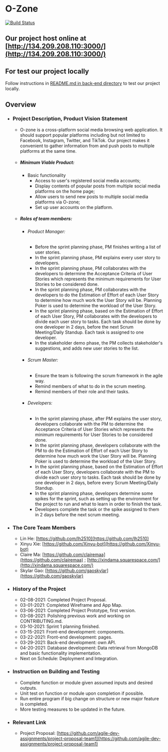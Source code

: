 # O-Zone

[![Build Status](https://www.travis-ci.com/agile-dev-assignments/project-setup-team-ikedacho-visionary.svg?branch=master)](https://www.travis-ci.com/agile-dev-assignments/project-setup-team-ikedacho-visionary)

## Our project host online at [http://134.209.208.110:3000/](http://134.209.208.110:3000/)
## For test our project locally

Follow instructions in [README.md in back-end directory](https://github.com/agile-dev-assignments/project-setup-team-ikedacho-visionary/blob/30734e8a356a58795a5cdb1da7741f2fd91dbf1c/back-end/README.md) to test our project locally.

## Overview
*   ### Project Description, Product Vision Statement
    *   O-zone is a cross-platform social media browsing web application. It should support popular platforms including but not limited to Facebook, Instagram, Twitter, and TikTok. Our project makes it convenient to gather information from and push posts to multiple platforms at the same time. 
    *   ##### Minimum Viable Product:
        *   Basic functionality
            *   Access to user's registered social media accounts; 
            *   Display contents of popular posts from multiple social media platforms on the home page; 
            *   Allow users to send new posts to multiple social media platforms via O-zone;
            *   Set up user accounts on the platform. 
    *   ##### Roles of team members:
        *   ###### Product Manager: 
            *   Before the sprint planning phase, PM finishes writing a list of user stories.
            *   In the sprint planning phase, PM explains every user story to developers.
            *   In the sprint planning phase, PM collaborates with the developers to determine the Acceptance Criteria of User Stories which represents the minimum requirements for User Stories to be considered done. 
            *   In the sprint planning phase, PM collaborates with the developers to do the Estimation of Effort of each User Story to determine how much work the User Story will be. Planning Poker is used to determine the workload of the User Story.
            *   In the sprint planning phase, based on the Estimation of Effort of each User Story, PM collaborates with the developers to divide each user story to tasks. Each task should be done by one developer in 2 days, before the next Scrum Meeting/Daily Standup. Each task is assigned to one developer. 
            *   In the stakeholder demo phase, the PM collects stakeholder's suggestions, and adds new user stories to the list.
        *   ###### Scrum Master:
            *   Ensure the team is following the scrum framework in the agile way.
            *   Remind members of what to do in the scrum meeting.
            *   Remind members of their role and their tasks.
        *   ###### Developers: 
            *   In the sprint planning phase, after PM explains the user story, developers collaborate with the PM to determine the Acceptance Criteria of User Stories which represents the minimum requirements for User Stories to be considered done. 
            *   In the sprint planning phase, developers collaborate with the PM to do the Estimation of Effort of each User Story to determine how much work the User Story will be. Planning Poker is used to determine the workload of the User Story.
            *   In the sprint planning phase, based on the Estimation of Effort of each User Story, developers collaborate with the PM to divide each user story to tasks. Each task should be done by one developer in 2 days, before every Scrum Meeting/Daily Standup.
            *   In the sprint planning phase, developers determine some spikes for the sprint, such as setting up the environment for the project to run and what to learn in order to finish the task.
            *   Developers complete the task or the spike assigned to them in 2 days before the next scrum meeting.
*   ### The Core Team Members
    *   Lin He: [https://github.com/lh2510](https://github.com/lh2510)
    *   Xinyu Xie: [https://github.com/Xinyu-bot](https://github.com/Xinyu-bot)
    *   Claire Ma: [https://github.com/clairemaa](https://github.com/clairemaa) ; [http://xindama.squarespace.com/](http://xindama.squarespace.com/) 
    *   Skylar Gao: [https://github.com/gaoskylar](https://github.com/gaoskylar)
*   ### History of the Project
    *   02-08-2021: Completed Project Proposal. 
    *   03-01-2021: Completed Wireframe and App Map. 
    *   03-06-2021: Completed Project Prototype, first version. 
    *   03-08-2021: Polishing previous work and working on CONTRIBUTING.md. 
    *   03-10-2021: Sprint 1 planning finished. 
    *   03-15-2021: Front-end development: components. 
    *   03-22-2021: Front-end development: pages.  
    *   03-29-2021: Back-end development: own API. 
    *   04-20-2021: Database development: Data retrieval from MongoDB and basic functionality implementation. 
        <br> 
    *   Next on Schedule: Deployment and Integration. 
*   ### Instruction on Building and Testing 
    *   Complete function or module given assumed inputs and desired outputs. 
    *   Unit test on function or module upon completion if possible. 
    *   Run entire program if big change on structure or new major feature is completed. 
    *   More testing measures to be updated in the future. 
*   ### Relevant Link
    *   Project Proposal: [https://github.com/agile-dev-assignments/project-proposal-team1](https://github.com/agile-dev-assignments/project-proposal-team1)